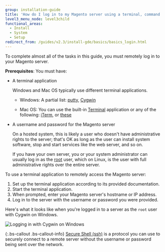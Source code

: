 ```yaml
---
group: installation-guide
title: 'How do I log in to my Magento server using a terminal, command prompt, or SSH?'
level3_menu_node: level3child
functional_areas:
  - Install
  - System
  - Setup
redirect_from: /guides/v2.3/install-gde/basics/basics_login.html
---
```


<!-- This topic is referred to from Magento 2 code! Don't change the {% glossarytooltip a05c59d3-77b9-47d0-92a1-2cbffe3f8622 %}URL{% endglossarytooltip %} without informing engineering! -->

<!-- Referring file: README.md owned by core -->

To complete almost all of the tasks in this guide, you must remotely log in to your Magento server. 

**Prerequisites**: You must have:

* A terminal application

  Windows and Mac OS typically use different terminal applications. 

  * Windows: A partial list: [putty](http://www.putty.org/), [Cygwin](https://www.cygwin.com/)

  * Mac OS: You can use the built-in [Terminal](http://en.wikipedia.org/wiki/Terminal_(OS_X)) application or any of the following: [iTerm](http://iterm2.com/), or [these](http://computers.tutsplus.com/tutorials/beyond-terminal-4-os-x-terminal-alternatives--mac-56217)

* A username and password for the Magento server

  On a hosted system, this is likely a user who doesn't have administrative rights to the server; that's OK as long as the user can install system software, stop and start services like the web server, and so on. 

  If you have your own server, you or your system administrator can usually log in as the [root](http://www.linfo.org/root.html) user, which on Linux, is the user with full administrative rights over the entire server.

To use a terminal application to remotely access the Magento server:

1. Set up the terminal application according to its provided documentation.
2. Start the terminal application.
3. When prompted, enter your Magento server's hostname or IP address.
4. Log in to the server with the username or password you were provided.

Here's what it looks like when you're logged in to a server as the `root` user with Cygwin on Windows.

![Logging in with Cygwin on Windows]({{site.baseurl}}/static/images/install_cygwin.png)

{:.bs-callout .bs-callout-info}
[Secure Shell (ssh)](http://en.wikipedia.org/wiki/Secure_Shell) is a protocol you can use to securely connect to a remote server without the username or password being sent over the network.

